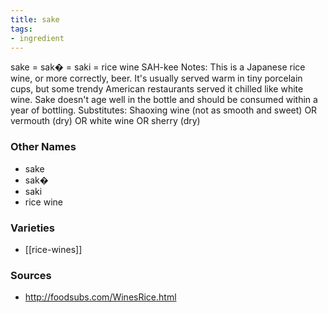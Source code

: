 ```yaml
---
title: sake
tags:
- ingredient
---
```

sake = sak� = saki = rice wine SAH-kee Notes: This is a Japanese rice wine, or more correctly, beer. It's usually served warm in tiny porcelain cups, but some trendy American restaurants served it chilled like white wine. Sake doesn't age well in the bottle and should be consumed within a year of bottling. Substitutes: Shaoxing wine (not as smooth and sweet) OR vermouth (dry) OR white wine OR sherry (dry)

### Other Names

* sake
* sak�
* saki
* rice wine

### Varieties

* [[rice-wines]]

### Sources
* http://foodsubs.com/WinesRice.html

